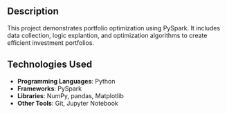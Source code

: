 ## Description
This project demonstrates portfolio optimization using PySpark. It includes data collection, logic explantion, and optimization algorithms to create efficient investment portfolios.

## Technologies Used
- **Programming Languages**: Python
- **Frameworks**: PySpark
- **Libraries**: NumPy, pandas, Matplotlib
- **Other Tools**: Git, Jupyter Notebook
